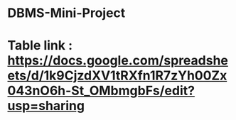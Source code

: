 # DBMS-Mini-Project

# Table link : https://docs.google.com/spreadsheets/d/1k9CjzdXV1tRXfn1R7zYh00Zx043nO6h-St_OMbmgbFs/edit?usp=sharing